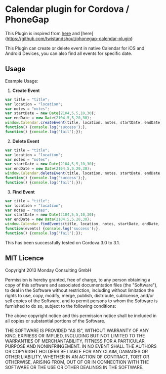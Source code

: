 Calendar plugin for Cordova / PhoneGap
======================================================

This Plugin is inspired from [here](https://github.com/EddyVerbruggen/Calendar-PhoneGap-Plugin) and [here] (https://github.com/twistandshout/phonegap-calendar-plugin)

This Plugin can create or delete event in native Calendar for iOS and Android Devices, you can also find all events for specific date.

## Usage

Example Usage: 

1. **Create Event**

```js
var title = "title";
var location = "location";
var notes = "notes";
var startDate = new Date(2104,5,5,10,30);
var endDate = new Date(2104,5,5,20,30);
window.Calendar.createEvent(title, location, notes, startDate, endDate, 
function() {console.log('success');}, 
function() {console.log('fail');});
```
2. **Delete Event**

```js
var title = "title";
var location = "location";
var notes = "notes";
var startDate = new Date(2104,5,5,10,30);
var endDate = new Date(2104,5,5,20,30);
window.Calendar.deleteEvent(title, location, notes, startDate, endDate,
function() {console.log('success');}, 
function() {console.log('fail');});
```
3. **Find Event**

```js
var title = "title";
var location = "location";
var notes = "notes";
var startDate = new Date(2104,5,5,10,30);
var endDate = new Date(2104,5,5,20,30);
window.Calendar.findEvents(title, location, notes, startDate, endDate,
function(events) {console.log('success');}, 
function() {console.log('fail');});
```

This has been successfully tested on Cordova 3.0 to 3.1.


## MIT Licence

Copyright 2013 Monday Consulting GmbH

Permission is hereby granted, free of charge, to any person obtaining
a copy of this software and associated documentation files (the
"Software"), to deal in the Software without restriction, including
without limitation the rights to use, copy, modify, merge, publish,
distribute, sublicense, and/or sell copies of the Software, and to
permit persons to whom the Software is furnished to do so, subject to
the following conditions:

The above copyright notice and this permission notice shall be
included in all copies or substantial portions of the Software.

THE SOFTWARE IS PROVIDED "AS IS", WITHOUT WARRANTY OF ANY KIND,
EXPRESS OR IMPLIED, INCLUDING BUT NOT LIMITED TO THE WARRANTIES OF
MERCHANTABILITY, FITNESS FOR A PARTICULAR PURPOSE AND
NONINFRINGEMENT. IN NO EVENT SHALL THE AUTHORS OR COPYRIGHT HOLDERS BE
LIABLE FOR ANY CLAIM, DAMAGES OR OTHER LIABILITY, WHETHER IN AN ACTION
OF CONTRACT, TORT OR OTHERWISE, ARISING FROM, OUT OF OR IN CONNECTION
WITH THE SOFTWARE OR THE USE OR OTHER DEALINGS IN THE SOFTWARE.
